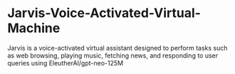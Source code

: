 # Jarvis-Voice-Activated-Virtual-Machine
Jarvis is a voice-activated virtual assistant designed to perform tasks such as web  browsing, playing music, fetching news, and responding to user queries using EleutherAI/gpt-neo-125M
